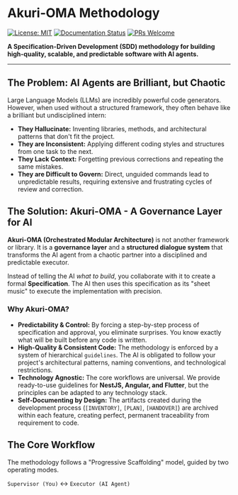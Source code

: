 # Akuri-OMA Methodology

[![License: MIT](https://img.shields.io/badge/License-MIT-blue.svg)](https://opensource.org/licenses/MIT)
[![Documentation Status](https://img.shields.io/badge/docs-up%20to%20date-brightgreen.svg)](/docs/es/)
[![PRs Welcome](https://img.shields.io/badge/PRs-welcome-brightgreen.svg)](CONTRIBUTING.md)

**A Specification-Driven Development (SDD) methodology for building high-quality, scalable, and predictable software with AI agents.**

---

## The Problem: AI Agents are Brilliant, but Chaotic

Large Language Models (LLMs) are incredibly powerful code generators. However, when used without a structured framework, they often behave like a brilliant but undisciplined intern:
-   **They Hallucinate:** Inventing libraries, methods, and architectural patterns that don't fit the project.
-   **They are Inconsistent:** Applying different coding styles and structures from one task to the next.
-   **They Lack Context:** Forgetting previous corrections and repeating the same mistakes.
-   **They are Difficult to Govern:** Direct, unguided commands lead to unpredictable results, requiring extensive and frustrating cycles of review and correction.

## The Solution: Akuri-OMA - A Governance Layer for AI

**Akuri-OMA (Orchestrated Modular Architecture)** is not another framework or library. It is a **governance layer** and a **structured dialogue system** that transforms the AI agent from a chaotic partner into a disciplined and predictable executor.

Instead of telling the AI *what to build*, you collaborate with it to create a formal **Specification**. The AI then uses this specification as its "sheet music" to execute the implementation with precision.

### Why Akuri-OMA?

-   **Predictability & Control:** By forcing a step-by-step process of specification and approval, you eliminate surprises. You know exactly what will be built before any code is written.
-   **High-Quality & Consistent Code:** The methodology is enforced by a system of hierarchical `guidelines`. The AI is obligated to follow your project's architectural patterns, naming conventions, and technological restrictions.
-   **Technology Agnostic:** The core workflows are universal. We provide ready-to-use guidelines for **NestJS, Angular, and Flutter**, but the principles can be adapted to any technology stack.
-   **Self-Documenting by Design:** The artifacts created during the development process (`[INVENTORY]`, `[PLAN]`, `[HANDOVER]`) are archived within each feature, creating perfect, permanent traceability from requirement to code.

## The Core Workflow

The methodology follows a "Progressive Scaffolding" model, guided by two operating modes.

`Supervisor (You)` ↔ `Executor (AI Agent)`
